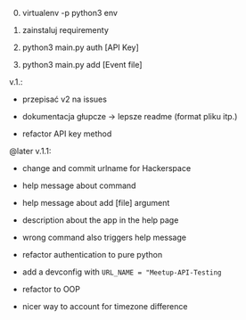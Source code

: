 0. virtualenv -p python3 env
1. zainstaluj requirementy
2. python3 main.py auth [API Key]

3. python3 main.py add [Event file]

v.1.:
- przepisać v2 na issues

- dokumentacja głupcze -> lepsze readme (format pliku itp.)
- refactor API key method

@later
v.1.1:
- change and commit urlname for Hackerspace

- help message about command
- help message about add [file] argument
- description about the app in the help page
- wrong command also triggers help message

- refactor authentication to pure python

- add a devconfig with `URL_NAME = "Meetup-API-Testing`

- refactor to OOP

- nicer way to account for timezone difference